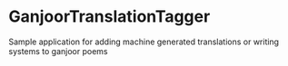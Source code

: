 # GanjoorTranslationTagger
Sample application for adding machine generated translations or writing systems to ganjoor poems
